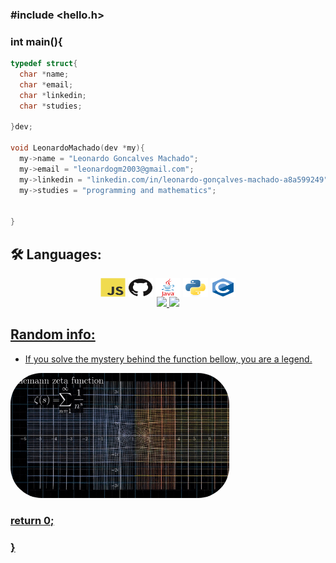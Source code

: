 ### #include <hello.h>
### int main(){

```c
typedef struct{
  char *name;
  char *email;
  char *linkedin;
  char *studies;

}dev;

void LeonardoMachado(dev *my){
  my->name = "Leonardo Goncalves Machado";
  my->email = "leonardogm2003@gmail.com";
  my->linkedin = "linkedin.com/in/leonardo-gonçalves-machado-a8a599249"; 
  my->studies = "programming and mathematics";
    
    
}
```

## 🛠️ Languages:

<div align = "Center">

  <img align="center"  height="30" width="40" src="https://raw.githubusercontent.com/devicons/devicon/master/icons/javascript/javascript-original.svg">
    
  <img align="center"  height="30" width="40" src="https://raw.githubusercontent.com/devicons/devicon/master/icons/github/github-original.svg">
  <img align="center"  height="30" width="40" src="https://raw.githubusercontent.com/devicons/devicon/master/icons/java/java-original-wordmark.svg">
     <img align="center" height="30" width="40" src="https://raw.githubusercontent.com/devicons/devicon/master/icons/python/python-original.svg">
     <img align="center" height="30" width="40" src="https://raw.githubusercontent.com/devicons/devicon/master/icons/c/c-original.svg">


</div>

<div align="center">
  <a href="https://github.com/leonardogonmac">
  <img height="140em" src="https://github-readme-stats.vercel.app/api?username=leonardogonmac&show_icons=true&include_all_commits=true"/>
  <img height="140em" src="https://github-readme-stats.vercel.app/api/top-langs/?username=leonardogonmac&layout=compact&hide=html,tcl,shell"/>
</div>

## Random info: 
  - If you solve the mystery behind the function bellow, you are a legend.
  
<div align="left">
<img height="200" width="350" style="border-radius:50px;" src="https://github.com/leonardogonmac/leonardogonmac/blob/main/zetagif.gif">
</div> 
  
  
### return 0;
### }
